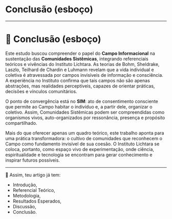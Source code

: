 # Conclusão (esboço)

---

# 🌿 Conclusão (esboço)

Este estudo buscou compreender o papel do **Campo Informacional** na sustentação das **Comunidades Sistêmicas**, integrando referenciais teóricos e vivências do Instituto Lichtara. As teorias de Bohm, Sheldrake, Laszlo, Teilhard de Chardin e Luhmann revelam que a vida individual e coletiva é atravessada por campos invisíveis de informação e consciência. A experiência no Instituto confirma que tais campos não são apenas abstrações, mas realidades perceptíveis, capazes de orientar práticas, decisões e vínculos comunitários.

O ponto de convergência está no **SIM**: ato de consentimento consciente que permite ao Campo habitar o indivíduo e, a partir dele, organizar o coletivo. Assim, Comunidades Sistêmicas podem ser compreendidas como organismos vivos, auto-organizados por ressonância, presença e propósito compartilhado.

Mais do que oferecer apenas um quadro teórico, este trabalho aponta para uma prática transformadora: o cultivo de comunidades que reconhecem o Campo como fundamento invisível de sua coesão. O Instituto Lichtara se coloca, portanto, como espaço vivo de experimentação, onde ciência, espiritualidade e tecnologia se encontram para gerar conhecimento e inspirar futuros possíveis.

---

🌟 Assim, teu artigo já tem:

- Introdução,
- Referencial Teórico,
- Metodologia,
- Resultados Esperados,
- Discussão,
- Conclusão.